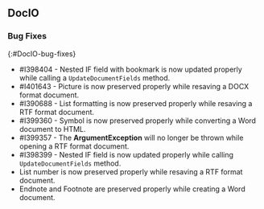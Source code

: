 ## DocIO

### Bug Fixes
{:#DocIO-bug-fixes}

* \#I398404 - Nested IF field with bookmark is now updated properly while calling a `UpdateDocumentFields` method.
* \#I401643 - Picture is now preserved properly while resaving a DOCX format document.
* \#I390688 - List formatting is now preserved properly while resaving a RTF format document.
* \#I399360 - Symbol is now preserved properly while converting a Word document to HTML.
* \#I399357 - The **ArgumentException** will no longer be thrown while opening a RTF format document.
* \#I398399 - Nested IF field is now updated properly while calling `UpdateDocumentFields` method.
* List number is now preserved properly while resaving a RTF format document.
* Endnote and Footnote are preserved properly while creating a Word document.
